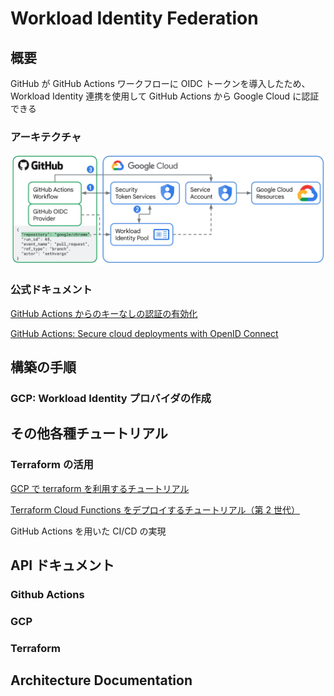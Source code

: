 # Workload Identity Federation

## 概要

GitHub が GitHub Actions ワークフローに OIDC トークンを導入したため、Workload Identity 連携を使用して GitHub Actions から Google Cloud に認証できる

### アーキテクチャ

![structure_img](img/2_GitHub_Actions.max-1100x1100.jpg)

### 公式ドキュメント

[GitHub Actions からのキーなしの認証の有効化](https://cloud.google.com/blog/ja/products/identity-security/enabling-keyless-authentication-from-github-actions)

[GitHub Actions: Secure cloud deployments with OpenID Connect](https://github.blog/changelog/2021-10-27-github-actions-secure-cloud-deployments-with-openid-connect/)

## 構築の手順

### GCP: Workload Identity プロバイダの作成

## その他各種チュートリアル

### Terraform の活用

[GCP で terraform を利用するチュートリアル](https://developer.hashicorp.com/terraform/tutorials/gcp-get-started)

[Terraform Cloud Functions をデプロイするチュートリアル（第 2 世代）](https://cloud.google.com/functions/docs/tutorials/terraform?hl=ja)

GitHub Actions を用いた CI/CD の実現

## API ドキュメント

### Github Actions

### GCP

### Terraform

## Architecture Documentation
